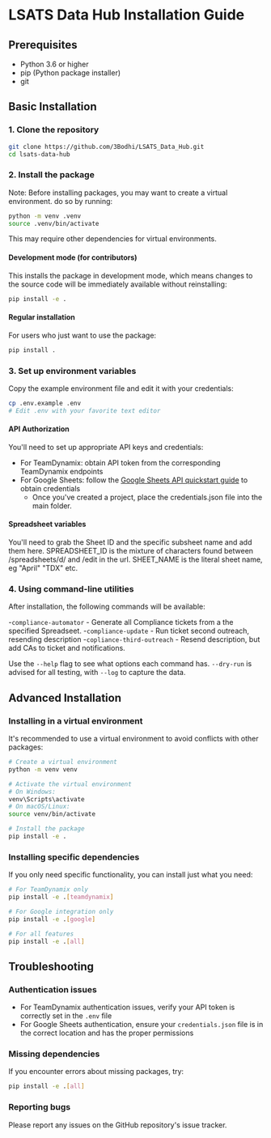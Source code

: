 # LSATS Data Hub Installation Guide

## Prerequisites

- Python 3.6 or higher
- pip (Python package installer)
- git

## Basic Installation

### 1. Clone the repository

```bash
git clone https://github.com/3Bodhi/LSATS_Data_Hub.git
cd lsats-data-hub
```

### 2. Install the package

Note: Before installing packages, you may want to create a virtual environment. do so by running:

```bash
python -m venv .venv
source .venv/bin/activate
```
This may require other dependencies for virtual environments.

#### Development mode (for contributors)

This installs the package in development mode, which means changes to the source code will be immediately available without reinstalling:

```bash
pip install -e .
```

#### Regular installation

For users who just want to use the package:

```bash
pip install .
```

### 3. Set up environment variables

Copy the example environment file and edit it with your credentials:

```bash
cp .env.example .env
# Edit .env with your favorite text editor
```

#### API Authorization
You'll need to set up appropriate API keys and credentials:
- For TeamDynamix: obtain API token from the corresponding TeamDynamix endpoints
- For Google Sheets: follow the [Google Sheets API quickstart guide](https://developers.google.com/sheets/api/quickstart/python) to obtain credentials
    - Once you've created a project, place the credentials.json file into the main folder.

#### Spreadsheet variables
You'll need to grab the Sheet ID and the specific subsheet name and add them here.
SPREADSHEET_ID is the mixture of characters found between /spreadsheets/d/ and /edit in the url.
SHEET_NAME is the literal sheet name, eg "April" "TDX" etc.
### 4. Using command-line utilities

After installation, the following commands will be available:

-`compliance-automator` - Generate all Compliance tickets from a the specified Spreadseet.
-`compliance-update` - Run ticket second outreach, resending description
-`copliance-third-outreach` - Resend description, but add CAs to ticket and notifications.

Use the `--help` flag to see what options each command has.
`--dry-run` is advised for all testing, with `--log` to capture the data.

## Advanced Installation

### Installing in a virtual environment

It's recommended to use a virtual environment to avoid conflicts with other packages:

```bash
# Create a virtual environment
python -m venv venv

# Activate the virtual environment
# On Windows:
venv\Scripts\activate
# On macOS/Linux:
source venv/bin/activate

# Install the package
pip install -e .
```

### Installing specific dependencies

If you only need specific functionality, you can install just what you need:

```bash
# For TeamDynamix only
pip install -e .[teamdynamix]

# For Google integration only
pip install -e .[google]

# For all features
pip install -e .[all]
```

## Troubleshooting

### Authentication issues

- For TeamDynamix authentication issues, verify your API token is correctly set in the `.env` file
- For Google Sheets authentication, ensure your `credentials.json` file is in the correct location and has the proper permissions

### Missing dependencies

If you encounter errors about missing packages, try:

```bash
pip install -e .[all]
```

### Reporting bugs

Please report any issues on the GitHub repository's issue tracker.
